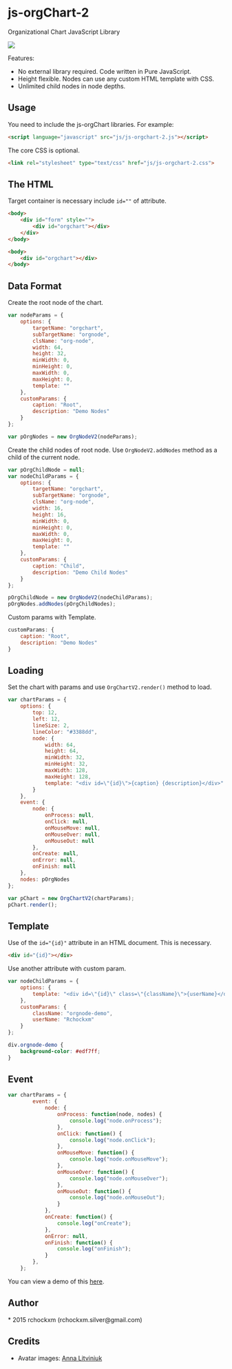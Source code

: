 # js-orgChart-2
Organizational Chart JavaScript Library

<img src="https://img.shields.io/dub/l/vibe-d.svg" />

Features:

* No external library required. Code written in Pure JavaScript.
* Height flexible. Nodes can use any custom HTML template with CSS.
* Unlimited child nodes in node depths.

<h2><a name="usage" class="anchor" href="#usage"><span class="mini-icon mini-icon-link"></span></a>Usage</h2>

You need to include the js-orgChart libraries. For example:

```html
<script language="javascript" src="js/js-orgchart-2.js"></script>
```

The core CSS is optional. 

```html
<link rel="stylesheet" type="text/css" href="js/js-orgchart-2.css">
```
<h2><a name="thehtml" class="anchor" href="#thehtml"><span class="mini-icon mini-icon-link"></span></a>The HTML</h2>

Target container is necessary include <code>id=""</code> of attribute.

```html
<body>
    <div id="form" style="">
        <div id="orgchart"></div>
    </div>
</body>
```

```html
<body>
    <div id="orgchart"></div>
</body>
```

<h2><a name="foramt" class="anchor" href="#foramt"><span class="mini-icon mini-icon-link"></span></a>Data Format</h2>

Create the root node of the chart.

```js
var nodeParams = {
    options: {
        targetName: "orgchart",
        subTargetName: "orgnode",
        clsName: "org-node",
        width: 64,
        height: 32,
        minWidth: 0,
        minHeight: 0,
        maxWidth: 0,
        maxHeight: 0,
        template: ""
    },
    customParams: {
        caption: "Root",
        description: "Demo Nodes"
    }
};

var pOrgNodes = new OrgNodeV2(nodeParams);
```

Create the child nodes of root node. Use <code>OrgNodeV2.addNodes</code> method as a child of the current node.

```js
var pOrgChildNode = null;
var nodeChildParams = {
    options: {
        targetName: "orgchart",
        subTargetName: "orgnode",
        clsName: "org-node",
        width: 16,
        height: 16,
        minWidth: 0,
        minHeight: 0,
        maxWidth: 0,
        maxHeight: 0,
        template: ""
    },
    customParams: {
        caption: "Child",
        description: "Demo Child Nodes"
    }
};

pOrgChildNode = new OrgNodeV2(nodeChildParams);
pOrgNodes.addNodes(pOrgChildNodes);
```

Custom params with Template.

```js
customParams: {
    caption: "Root",
    description: "Demo Nodes"
}
```

<h2><a name="loading" class="anchor" href="#loading"><span class="mini-icon mini-icon-link"></span></a>Loading</h2>

Set the chart with params and use <code>OrgChartV2.render()</code> method to load.

```js
var chartParams = {
    options: {
        top: 12,
        left: 12,
        lineSize: 2,
        lineColor: "#3388dd",
        node: {
            width: 64,
            height: 64,
            minWidth: 32,
            minHeight: 32,
            maxWidth: 128,
            maxHeight: 128,
            template: "<div id=\"{id}\">{caption} {description}</div>"
        }
    },
    event: {
        node: {
            onProcess: null,
            onClick: null,
            onMouseMove: null,
            onMouseOver: null,
            onMouseOut: null
        },
        onCreate: null,
        onError: null,
        onFinish: null
    },
    nodes: pOrgNodes
};

var pChart = new OrgChartV2(chartParams);
pChart.render();
```

<h2><a name="template" class="anchor" href="#template"><span class="mini-icon mini-icon-link"></span></a>Template</h2>

Use of the <code>id="{id}"</code> attribute in an HTML document. This is necessary.

```html
<div id="{id}"></div>
```

Use another attribute with custom param.

```js
var nodeChildParams = {
    options: {
        template: "<div id=\"{id}\" class=\"{className}\">{userName}</div>"
    },
    customParams: {
        className: "orgnode-demo",
        userName: "Rchockxm"
    }
};
```

```css
div.orgnode-demo {
    background-color: #edf7ff;
}
```

<h2><a name="event" class="anchor" href="#event"><span class="mini-icon mini-icon-link"></span></a>Event</h2>

```js
var chartParams = {
        event: {
            node: {
                onProcess: function(node, nodes) {
                    console.log("node.onProcess");
                },
                onClick: function() {
                    console.log("node.onClick");
                },
                onMouseMove: function() {
                    console.log("node.onMouseMove");
                },
                onMouseOver: function() {
                    console.log("node.onMouseOver");
                },
                onMouseOut: function() {
                    console.log("node.onMouseOut");
                }
            },
            onCreate: function() {
                console.log("onCreate");
            },
            onError: null,
            onFinish: function() {
                console.log("onFinish");
            }
        },
    };
```

You can view a demo of this <a href="http://jsfiddle.net/gh/get/library/pure/rchockxm/js-orgChart-2/tree/master/demo">here</a>.

<h2><a name="author" class="anchor" href="#author"><span class="mini-icon mini-icon-link"></span></a>Author</h2>
* 2015 rchockxm (rchockxm.silver@gmail.com)

<h2><a name="credits" class="anchor" href="#credits"><span class="mini-icon mini-icon-link"></span></a>Credits</h2>

* Avatar images: <a href="https://www.iconfinder.com/Naf_Naf">Anna Litviniuk</a>
